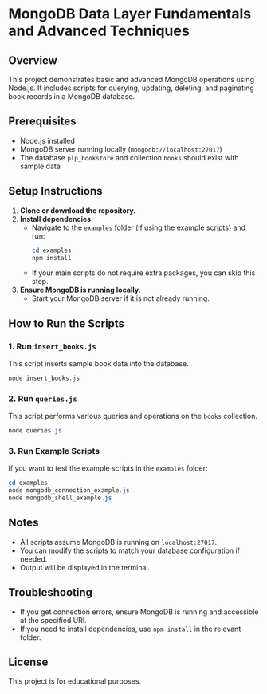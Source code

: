 # MongoDB Data Layer Fundamentals and Advanced Techniques

## Overview
This project demonstrates basic and advanced MongoDB operations using Node.js. It includes scripts for querying, updating, deleting, and paginating book records in a MongoDB database.

## Prerequisites
- Node.js installed
- MongoDB server running locally (`mongodb://localhost:27017`)
- The database `plp_bookstore` and collection `books` should exist with sample data

## Setup Instructions
1. **Clone or download the repository.**
2. **Install dependencies:**
   - Navigate to the `examples` folder (if using the example scripts) and run:
     ```powershell
     cd examples
     npm install
     ```
   - If your main scripts do not require extra packages, you can skip this step.
3. **Ensure MongoDB is running locally.**
   - Start your MongoDB server if it is not already running.

## How to Run the Scripts

### 1. Run `insert_books.js`
This script inserts sample book data into the database.
```powershell
node insert_books.js
```

### 2. Run `queries.js`
This script performs various queries and operations on the `books` collection.
```powershell
node queries.js
```

### 3. Run Example Scripts
If you want to test the example scripts in the `examples` folder:
```powershell
cd examples
node mongodb_connection_example.js
node mongodb_shell_example.js
```

## Notes
- All scripts assume MongoDB is running on `localhost:27017`.
- You can modify the scripts to match your database configuration if needed.
- Output will be displayed in the terminal.

## Troubleshooting
- If you get connection errors, ensure MongoDB is running and accessible at the specified URI.
- If you need to install dependencies, use `npm install` in the relevant folder.

## License
This project is for educational purposes.

